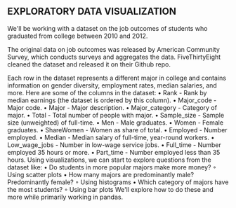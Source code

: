 ## EXPLORATORY DATA VISUALIZATION

We'll be working with a dataset on the job outcomes of students who graduated from college between 2010 and 2012. 

The original data on job outcomes was released by American Community Survey, which conducts surveys and aggregates the data. 
FiveThirtyEight cleaned the dataset and released it on their Github repo.

Each row in the dataset represents a different major in college and contains information on gender diversity, employment rates, median salaries, and more. Here are some of the columns in the dataset:
    • Rank - Rank by median earnings (the dataset is ordered by this column). 
    • Major_code - Major code. 
    • Major - Major description. 
    • Major_category - Category of major. 
    • Total - Total number of people with major. 
    • Sample_size - Sample size (unweighted) of full-time. 
    • Men - Male graduates. 
    • Women - Female graduates. 
    • ShareWomen - Women as share of total. 
    • Employed - Number employed. 
    • Median - Median salary of full-time, year-round workers. 
    • Low_wage_jobs - Number in low-wage service jobs. 
    • Full_time - Number employed 35 hours or more. 
    • Part_time - Number employed less than 35 hours. 
Using visualizations, we can start to explore questions from the dataset like:
    • Do students in more popular majors make more money?
        ◦ Using scatter plots 
    • How many majors are predominantly male? Predominantly female?
        ◦ Using histograms 
    • Which category of majors have the most students?
        ◦ Using bar plots 
We'll explore how to do these and more while primarily working in pandas.
